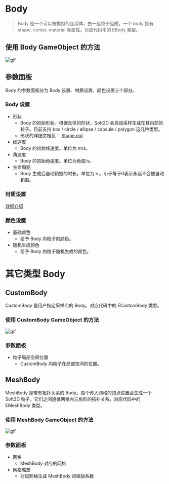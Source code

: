 # Body

> Body 是一个可以被模拟的连续体，由一组粒子组成。一个 body 拥有 shape, center, material 等属性。对应代码中的 EBody 类型。

## 使用 Body GameObject 的方法

![gif](../../GIFs/Body.gif)

## 参数面板

Body 的参数面板分为 Body 设置、材质设置、颜色设置三个部分。

### Body 设置

- 形状
  - Body 的初始形状。根据具体的形状，Soft2D 会自动采样生成在其内部的粒子。目前支持 box / circle / ellipse / capsule / polygon 这几种类型。
  - 形状的详细文档见： [Shape.md](../Concepts/Shape.md)
- 线速度
  - Body 的初始线速度。单位为 m/s。
- 角速度
  - Body 的初始角速度。单位为角度/s。
- 生命周期
  - Body 生成后自动销毁的时长。单位为 s 。小于等于0表示永远不会被自动销毁。

### 材质设置

[详细介绍](../Concepts/Material.md)

### 颜色设置

- 基础颜色
  - 给予 Body 内粒子的颜色。
- 随机生成颜色
  - 给予 Body 内粒子随机生成的颜色。

# 其它类型 Body

## CustomBody

CustomBody 是用户指定采样点的 Body。对应代码中的 ECustomBody 类型。

### 使用 CustomBody GameObject 的方法

![gif](../../GIFs/CustomBody.gif)

### 参数面板

- 粒子局部空间位置
  - CustomBody 内粒子在局部空间的位置。

## MeshBody

MeshBody 是带有拓扑关系的 Body。每个传入网格的顶点位置会生成一个 Soft2D 粒子，它们之间遵循网格内三角形的拓扑关系。对应代码中的 EMeshBody 类型。

### 使用 MeshBody GameObject 的方法

![gif](../../GIFs/MeshBody.gif)

### 参数面板

- 网格
  - MeshBody 对应的网格
- 网格缩放
  - 对应网格生成 MeshBody 的缩放系数